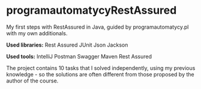 # programautomatycyRestAssured

My first steps with RestAssured in Java, guided by programautomatycy.pl with my own additionals.

**Used libraries:** 
Rest Assured
JUnit
Json
Jackson

**Used tools:**
IntelliJ
Postman
Swagger
Maven
Rest Assured

The project contains 10 tasks that I solved independently, using my previous knowledge - 
so the solutions are often different from those proposed by the author of the course.
